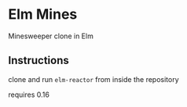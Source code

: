 # Elm Mines
Minesweeper clone in Elm

## Instructions

clone and run `elm-reactor` from inside the repository 

requires 0.16